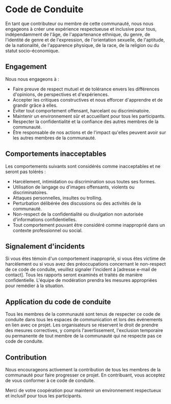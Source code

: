 # Code de Conduite

En tant que contributeur ou membre de cette communauté, nous nous engageons à créer une expérience respectueuse et inclusive pour tous, indépendamment de l'âge, de l'appartenance ethnique, du genre, de l'identité de genre et de l'expression, de l'orientation sexuelle, de l'aptitude, de la nationalité, de l'apparence physique, de la race, de la religion ou du statut socio-économique.

## Engagement

Nous nous engageons à :

- Faire preuve de respect mutuel et de tolérance envers les différences d'opinions, de perspectives et d'expériences.
- Accepter les critiques constructives et nous efforcer d'apprendre et de grandir grâce à elles.
- Éviter tout comportement offensant, harcelant ou discriminatoire.
- Maintenir un environnement sûr et accueillant pour tous les participants.
- Respecter la confidentialité et la confiance des autres membres de la communauté.
- Être responsable de nos actions et de l'impact qu'elles peuvent avoir sur les autres membres de la communauté.

## Comportements inacceptables

Les comportements suivants sont considérés comme inacceptables et ne seront pas tolérés :

- Harcèlement, intimidation ou discrimination sous toutes ses formes.
- Utilisation de langage ou d'images offensants, violents ou discriminatoires.
- Attaques personnelles, insultes ou trolling.
- Perturbation délibérée des discussions ou des activités de la communauté.
- Non-respect de la confidentialité ou divulgation non autorisée d'informations confidentielles.
- Tout comportement pouvant être considéré comme inapproprié dans un contexte professionnel ou social.

## Signalement d'incidents

Si vous êtes témoin d'un comportement inapproprié, si vous êtes victime de harcèlement ou si vous avez des préoccupations concernant le non-respect de ce code de conduite, veuillez signaler l'incident à [adresse e-mail de contact]. Tous les rapports seront examinés et traités de manière confidentielle. L'équipe de modération prendra les mesures appropriées pour remédier à la situation.

## Application du code de conduite

Tous les membres de la communauté sont tenus de respecter ce code de conduite dans tous les espaces de communication et lors des événements en lien avec ce projet. Les organisateurs se réservent le droit de prendre des mesures correctives, y compris l'avertissement, l'exclusion temporaire ou permanente de tout membre de la communauté qui ne respecte pas ce code de conduite.

## Contribution

Nous encourageons activement la contribution de tous les membres de la communauté pour faire progresser ce projet. En contribuant, vous acceptez de vous conformer à ce code de conduite.

Merci de votre coopération pour maintenir un environnement respectueux et inclusif pour tous les participants.


